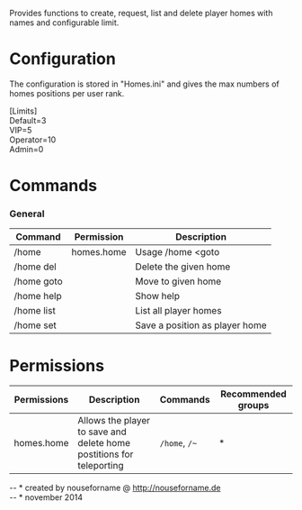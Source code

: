 

Provides functions to create, request, list and delete player homes with names and configurable limit. 	

# Configuration
The configuration is stored in "Homes.ini" and gives the max numbers of homes positions per user rank.

[Limits]   
Default=3  
VIP=5  
Operator=10  
Admin=0   	 		

# Commands

### General
| Command | Permission | Description |
| ------- | ---------- | ----------- |
|/home | homes.home | Usage /home <goto|set|list|delete|help> [name]|
|/home del |  | Delete the given home|
|/home goto |  | Move to given home|
|/home help |  | Show help|
|/home list |  | List all player homes|
|/home set |  | Save a position as player home|



# Permissions
| Permissions | Description | Commands | Recommended groups |
| ----------- | ----------- | -------- | ------------------ |
| homes.home | Allows the player to save and delete home postitions for teleporting | `/home`, `/~` | * |



-- * created by nouseforname @ http://nouseforname.de  
-- * november 2014
